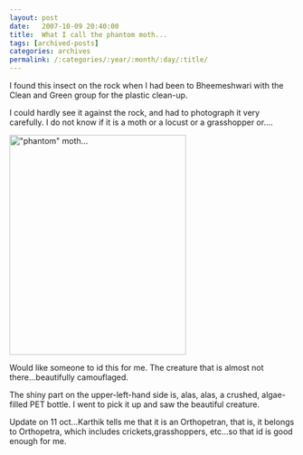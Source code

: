 ```yaml
---
layout: post
date:	2007-10-09 20:40:00
title:  What I call the phantom moth...
tags: [archived-posts]
categories: archives
permalink: /:categories/:year/:month/:day/:title/
---
```

I found this insect on the rock when I had been to Bheemeshwari with the Clean and Green group for the plastic clean-up.

I could hardly see it against the rock, and had to photograph it very carefully. I do not know if it is a moth or a locust or a grasshopper or....



<a href="http://www.flickr.com/photos/14175484@N04/1521210477/" title="Photo Sharing"><img src="http://farm3.static.flickr.com/2103/1521210477_2b346d4a1f_o.jpg" width="312" height="389" alt="&quot;phantom&quot; moth..." /></a>

Would like someone to id this for me. The creature that is almost not there...beautifully camouflaged.

The shiny part on the upper-left-hand side is, alas, alas, a crushed, algae-filled PET bottle. I went to pick it up and saw the beautiful creature.

Update on 11 oct...Karthik tells me that it is an Orthopetran, that is, it belongs to Orthopetra, which includes crickets,grasshoppers, etc...so that id is good enough for me.
